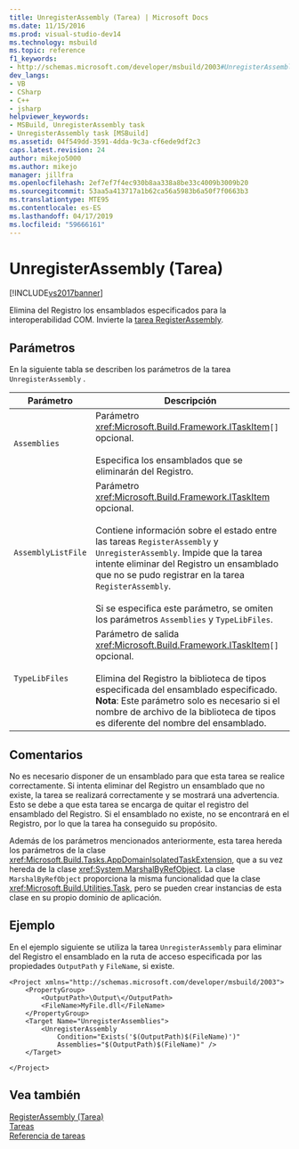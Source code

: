 ```yaml
---
title: UnregisterAssembly (Tarea) | Microsoft Docs
ms.date: 11/15/2016
ms.prod: visual-studio-dev14
ms.technology: msbuild
ms.topic: reference
f1_keywords:
- http://schemas.microsoft.com/developer/msbuild/2003#UnregisterAssembly
dev_langs:
- VB
- CSharp
- C++
- jsharp
helpviewer_keywords:
- MSBuild, UnregisterAssembly task
- UnregisterAssembly task [MSBuild]
ms.assetid: 04f549dd-3591-4dda-9c3a-cf6ede9df2c3
caps.latest.revision: 24
author: mikejo5000
ms.author: mikejo
manager: jillfra
ms.openlocfilehash: 2ef7ef7f4ec930b8aa338a8be33c4009b3009b20
ms.sourcegitcommit: 53aa5a413717a1b62ca56a5983b6a50f7f0663b3
ms.translationtype: MTE95
ms.contentlocale: es-ES
ms.lasthandoff: 04/17/2019
ms.locfileid: "59666161"
---
```

# <a name="unregisterassembly-task"></a>UnregisterAssembly (Tarea)
[!INCLUDE[vs2017banner](../includes/vs2017banner.md)]

Elimina del Registro los ensamblados especificados para la interoperabilidad COM. Invierte la [tarea RegisterAssembly](../msbuild/registerassembly-task.md).  
  
## <a name="parameters"></a>Parámetros  
 En la siguiente tabla se describen los parámetros de la tarea `UnregisterAssembly` .  
  
|Parámetro|Descripción|  
|---------------|-----------------|  
|`Assemblies`|Parámetro <xref:Microsoft.Build.Framework.ITaskItem>`[]` opcional.<br /><br /> Especifica los ensamblados que se eliminarán del Registro.|  
|`AssemblyListFile`|Parámetro <xref:Microsoft.Build.Framework.ITaskItem> opcional.<br /><br /> Contiene información sobre el estado entre las tareas `RegisterAssembly` y `UnregisterAssembly`. Impide que la tarea intente eliminar del Registro un ensamblado que no se pudo registrar en la tarea `RegisterAssembly`.<br /><br /> Si se especifica este parámetro, se omiten los parámetros `Assemblies` y `TypeLibFiles`.|  
|`TypeLibFiles`|Parámetro de salida <xref:Microsoft.Build.Framework.ITaskItem>`[]` opcional.<br /><br /> Elimina del Registro la biblioteca de tipos especificada del ensamblado especificado. **Nota**: Este parámetro solo es necesario si el nombre de archivo de la biblioteca de tipos es diferente del nombre del ensamblado.|  
  
## <a name="remarks"></a>Comentarios  
 No es necesario disponer de un ensamblado para que esta tarea se realice correctamente. Si intenta eliminar del Registro un ensamblado que no existe, la tarea se realizará correctamente y se mostrará una advertencia. Esto se debe a que esta tarea se encarga de quitar el registro del ensamblado del Registro. Si el ensamblado no existe, no se encontrará en el Registro, por lo que la tarea ha conseguido su propósito.  
  
 Además de los parámetros mencionados anteriormente, esta tarea hereda los parámetros de la clase <xref:Microsoft.Build.Tasks.AppDomainIsolatedTaskExtension>, que a su vez hereda de la clase <xref:System.MarshalByRefObject>. La clase `MarshalByRefObject` proporciona la misma funcionalidad que la clase <xref:Microsoft.Build.Utilities.Task>, pero se pueden crear instancias de esta clase en su propio dominio de aplicación.  
  
## <a name="example"></a>Ejemplo  
 En el ejemplo siguiente se utiliza la tarea `UnregisterAssembly` para eliminar del Registro el ensamblado en la ruta de acceso especificada por las propiedades `OutputPath` y `FileName`, si existe.  
  
```  
<Project xmlns="http://schemas.microsoft.com/developer/msbuild/2003">  
    <PropertyGroup>  
        <OutputPath>\Output\</OutputPath>  
        <FileName>MyFile.dll</FileName>  
    </PropertyGroup>  
    <Target Name="UnregisterAssemblies">  
        <UnregisterAssembly  
            Condition="Exists('$(OutputPath)$(FileName)')"  
            Assemblies="$(OutputPath)$(FileName)" />  
    </Target>  
  
</Project>  
```  
  
## <a name="see-also"></a>Vea también  
 [RegisterAssembly (Tarea)](../msbuild/registerassembly-task.md)   
 [Tareas](../msbuild/msbuild-tasks.md)   
 [Referencia de tareas](../msbuild/msbuild-task-reference.md)
